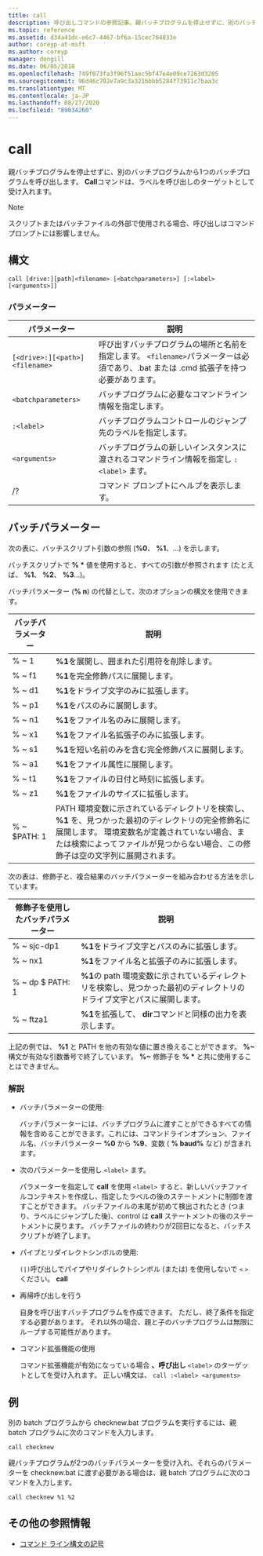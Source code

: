 ```yaml
---
title: call
description: 呼び出しコマンドの参照記事。親バッチプログラムを停止せずに、別のバッチプログラムから1つのバッチプログラムを呼び出します。
ms.topic: reference
ms.assetid: d34a41dc-e6c7-4467-bf6a-15cec704833e
author: coreyp-at-msft
ms.author: coreyp
manager: dongill
ms.date: 06/05/2018
ms.openlocfilehash: 749f073fa3f96f51aec5bf47e4e09ce7263d3205
ms.sourcegitcommit: 96d46c702e7a9c3a321bbbb5284f73911c7baa3c
ms.translationtype: MT
ms.contentlocale: ja-JP
ms.lasthandoff: 08/27/2020
ms.locfileid: "89034260"
---
```

# <a name="call"></a>call

親バッチプログラムを停止せずに、別のバッチプログラムから1つのバッチプログラムを呼び出します。 **Call**コマンドは、ラベルを呼び出しのターゲットとして受け入れます。

> [!NOTE]
> スクリプトまたはバッチファイルの外部で使用される場合、呼び出しはコマンドプロンプトには影響しません。

## <a name="syntax"></a>構文

```
call [drive:][path]<filename> [<batchparameters>] [:<label> [<arguments>]]
```

### <a name="parameters"></a>パラメーター

| パラメーター | 説明 |
| --------- | ----------- |
| `[<drive>:][<path>]<filename>` | 呼び出すバッチプログラムの場所と名前を指定します。 `<filename>`パラメーターは必須であり、.bat または .cmd 拡張子を持つ必要があります。 |
| `<batchparameters>` | バッチプログラムに必要なコマンドライン情報を指定します。 |
| `:<label>` | バッチプログラムコントロールのジャンプ先のラベルを指定します。 |
| `<arguments>` | バッチプログラムの新しいインスタンスに渡されるコマンドライン情報を指定し `:<label>` ます。|
| /? | コマンド プロンプトにヘルプを表示します。 |

## <a name="batch-parameters"></a>バッチパラメーター

次の表に、バッチスクリプト引数の参照 (**%0**、 **%1**、...) を示します。

バッチスクリプトで **% &#42;** 値を使用すると、すべての引数が参照されます (たとえば、 **%1**、 **%2**、 **%3**...)。

バッチパラメーター (**% n**) の代替として、次のオプションの構文を使用できます。

| バッチパラメーター | 説明 |
| --------------- | ----------- |
| % ~ 1 | **%1**を展開し、囲まれた引用符を削除します。 |
| % ~ f1 | **%1**を完全修飾パスに展開します。 |
| % ~ d1 | **%1**をドライブ文字のみに拡張します。 |
| % ~ p1 | **%1**をパスのみに展開します。 |
| % ~ n1 | **%1**をファイル名のみに展開します。 |
| % ~ x1 | **%1**をファイル名拡張子のみに拡張します。 |
| % ~ s1 | **%1**を短い名前のみを含む完全修飾パスに展開します。 |
| % ~ a1 | **%1**をファイル属性に展開します。 |
| % ~ t1 | **%1**をファイルの日付と時刻に拡張します。 |
| % ~ z1 | **%1**をファイルのサイズに拡張します。 |
| % ~ $PATH: 1 | PATH 環境変数に示されているディレクトリを検索し、 **%1** を、見つかった最初のディレクトリの完全修飾名に展開します。 環境変数名が定義されていない場合、または検索によってファイルが見つからない場合、この修飾子は空の文字列に展開されます。 |

次の表は、修飾子と、複合結果のバッチパラメーターを組み合わせる方法を示しています。

| 修飾子を使用したバッチパラメーター | 説明 |
| ----------------------------- | ----------- |
| % ~ sjc-dp1 | **%1**をドライブ文字とパスのみに拡張します。 |
| % ~ nx1 | **%1**をファイル名と拡張子のみに拡張します。 |
| % ~ dp $ PATH: 1 | **%1**の path 環境変数に示されているディレクトリを検索し、見つかった最初のディレクトリのドライブ文字とパスに展開します。 |
| % ~ ftza1 | **%1**を拡張して、 **dir**コマンドと同様の出力を表示します。 |

上記の例では、 **%1** と PATH を他の有効な値に置き換えることができます。 **%~** 構文が有効な引数番号で終了しています。 **%~** 修飾子を **% &#42;** と共に使用することはできません。

### <a name="remarks"></a>解説

- バッチパラメーターの使用:

    バッチパラメーターには、バッチプログラムに渡すことができるすべての情報を含めることができます。これには、コマンドラインオプション、ファイル名、バッチパラメーター **%0** から **%9**、変数 ( **% baud%** など) が含まれます。

- 次のパラメーターを使用し `<label>` ます。

    パラメーターを指定して **call** を使用 `<label>` すると、新しいバッチファイルコンテキストを作成し、指定したラベルの後のステートメントに制御を渡すことができます。 バッチファイルの末尾が初めて検出されたとき (つまり、ラベルにジャンプした後)、control は **call** ステートメントの後のステートメントに戻ります。 バッチファイルの終わりが2回目になると、バッチスクリプトが終了します。

- パイプとリダイレクトシンボルの使用:

    `(|)`呼び出しでパイプやリダイレクトシンボル (または) を使用しないで `<` `>` ください。 **call**

- 再帰呼び出しを行う

    自身を呼び出すバッチプログラムを作成できます。 ただし、終了条件を指定する必要があります。 それ以外の場合、親と子のバッチプログラムは無限にループする可能性があります。

- コマンド拡張機能の使用

    コマンド拡張機能が有効になっている場合 **、呼び出し** `<label>` のターゲットとしてを受け入れます。 正しい構文は、 `call :<label> <arguments>`

## <a name="examples"></a>例

別の batch プログラムから checknew.bat プログラムを実行するには、親 batch プログラムに次のコマンドを入力します。

```
call checknew
```

親バッチプログラムが2つのバッチパラメーターを受け入れ、それらのパラメーターを checknew.bat に渡す必要がある場合は、親 batch プログラムに次のコマンドを入力します。

```
call checknew %1 %2
```

## <a name="additional-references"></a>その他の参照情報

- [コマンド ライン構文の記号](command-line-syntax-key.md)
